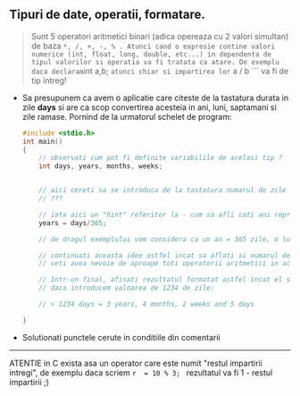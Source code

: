 ## Tipuri de date, operatii, formatare.

> Sunt 5 operatori aritmetici binari (adica opereaza cu 2 valori simultan) de baza ``` *, /, +, -, % . Atunci cand o expresie contine valori numerice (int, float, long, double, etc...) in dependenta de tipul valorilor si operatia va fi tratata ca atare. De exemplu daca declaram ```int a,b; ``` atunci chiar si impartirea lor ``` a / b ``` va fi de tip intreg! 


* Sa presupunem ca avem o aplicatie care citeste de la tastatura durata in zile **days** si are ca scop convertirea acesteia in ani, luni, saptamani si zile ramase. Pornind de la urmatorul schelet de program:

    ```c
    #include <stdio.h> 
    int main()
    {
        // observati cum pot fi definite variabilile de acelasi tip ? 
        int days, years, months, weeks;


        // aici cereti sa se introduca de la tastatura numarul de zile
        // ??? 

        // iata aici un "hint" referitor la - cum sa afli cati ani reprezinta perioada
        years = days/365; 

        // de dragul exemplului vom considera ca un an = 365 zile, o luna = 30

        // continuati aceasta idee astfel incat sa aflati si numarul de luni, saptamani si zile incluse
        // veti avea nevoie de aproape toti operatorii aritmetici in acest exercitiu

        // Intr-un final, afisati rezultatul formatat astfel incat el sa arate cam asa
        // daca introducem valoarea de 1234 de zile:

        // > 1234 days = 3 years, 4 months, 2 weeks and 5 days       

    }
    ```
* Solutionati punctele cerute in conditiile din comentarii  
---
ATENTIE in C exista asa un operator care este numit "restul impartirii intregi", de exemplu daca scriem ```r  = 10 % 3; ```    rezultatul va fi 1 - restul impartirii ;)